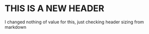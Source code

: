 # THIS IS A NEW HEADER





























I changed nothing of value for this, just checking header sizing from markdown
